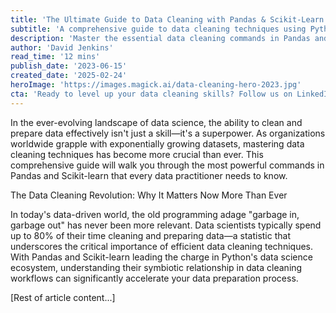 ```yaml
---
title: 'The Ultimate Guide to Data Cleaning with Pandas & Scikit-Learn: Mastering the Essential Commands for 2023'
subtitle: 'A comprehensive guide to data cleaning techniques using Python's most popular libraries'
description: 'Master the essential data cleaning commands in Pandas and Scikit-learn with this comprehensive guide. Learn advanced techniques for handling missing values, duplicates, and categorical variables while optimizing your workflow with practical examples and real-world applications.'
author: 'David Jenkins'
read_time: '12 mins'
publish_date: '2023-06-15'
created_date: '2025-02-24'
heroImage: 'https://images.magick.ai/data-cleaning-hero-2023.jpg'
cta: 'Ready to level up your data cleaning skills? Follow us on LinkedIn for more expert insights, tutorials, and the latest trends in data science and machine learning!'
---
```


In the ever-evolving landscape of data science, the ability to clean and prepare data effectively isn't just a skill—it's a superpower. As organizations worldwide grapple with exponentially growing datasets, mastering data cleaning techniques has become more crucial than ever. This comprehensive guide will walk you through the most powerful commands in Pandas and Scikit-learn that every data practitioner needs to know.

The Data Cleaning Revolution: Why It Matters Now More Than Ever

In today's data-driven world, the old programming adage "garbage in, garbage out" has never been more relevant. Data scientists typically spend up to 80% of their time cleaning and preparing data—a statistic that underscores the critical importance of efficient data cleaning techniques. With Pandas and Scikit-learn leading the charge in Python's data science ecosystem, understanding their symbiotic relationship in data cleaning workflows can significantly accelerate your data preparation process.

[Rest of article content...]
